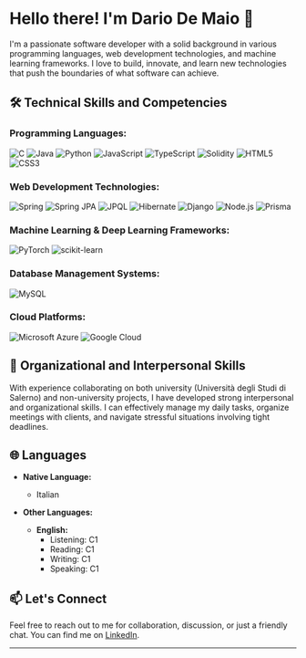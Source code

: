 # Hello there! I'm Dario De Maio 👋

I'm a passionate software developer with a solid background in various programming languages, web development technologies, and machine learning frameworks. I love to build, innovate, and learn new technologies that push the boundaries of what software can achieve.

## 🛠️ Technical Skills and Competencies

### Programming Languages:
![C](https://img.shields.io/badge/C-%2300599C.svg?style=for-the-badge&logo=c&logoColor=white)
![Java](https://img.shields.io/badge/Java-%23ED8B00.svg?style=for-the-badge&logo=java&logoColor=white)
![Python](https://img.shields.io/badge/Python-%2314354C.svg?style=for-the-badge&logo=python&logoColor=white)
![JavaScript](https://img.shields.io/badge/JavaScript-%23F7DF1E.svg?style=for-the-badge&logo=javascript&logoColor=black)
![TypeScript](https://img.shields.io/badge/TypeScript-%23007ACC.svg?style=for-the-badge&logo=typescript&logoColor=white)
![Solidity](https://img.shields.io/badge/Solidity-%23363636.svg?style=for-the-badge&logo=solidity&logoColor=white)
![HTML5](https://img.shields.io/badge/HTML5-%23E34F26.svg?style=for-the-badge&logo=html5&logoColor=white)
![CSS3](https://img.shields.io/badge/CSS3-%231572B6.svg?style=for-the-badge&logo=css3&logoColor=white)

### Web Development Technologies:
![Spring](https://img.shields.io/badge/Spring-%236DB33F.svg?style=for-the-badge&logo=spring&logoColor=white)
![Spring JPA](https://img.shields.io/badge/Spring_JPA-%236DB33F.svg?style=for-the-badge&logo=spring&logoColor=white)
![JPQL](https://img.shields.io/badge/JPQL-%236DB33F.svg?style=for-the-badge&logo=jpql&logoColor=white)
![Hibernate](https://img.shields.io/badge/Hibernate-%23007ACC.svg?style=for-the-badge&logo=hibernate&logoColor=white)
![Django](https://img.shields.io/badge/Django-%23092E20.svg?style=for-the-badge&logo=django&logoColor=white)
![Node.js](https://img.shields.io/badge/Node.js-%2343853D.svg?style=for-the-badge&logo=node.js&logoColor=white)
![Prisma](https://img.shields.io/badge/Prisma-%232D3748.svg?style=for-the-badge&logo=prisma&logoColor=white)

### Machine Learning & Deep Learning Frameworks:
![PyTorch](https://img.shields.io/badge/PyTorch-%23EE4C2C.svg?style=for-the-badge&logo=pytorch&logoColor=white)
![scikit-learn](https://img.shields.io/badge/scikit--learn-%23F7931E.svg?style=for-the-badge&logo=scikit-learn&logoColor=white)

### Database Management Systems:
![MySQL](https://img.shields.io/badge/MySQL-%234479A1.svg?style=for-the-badge&logo=mysql&logoColor=white)

### Cloud Platforms:
![Microsoft Azure](https://img.shields.io/badge/Microsoft%20Azure-%230072C6.svg?style=for-the-badge&logo=microsoftazure&logoColor=white)
![Google Cloud](https://img.shields.io/badge/Google%20Cloud-%234285F4.svg?style=for-the-badge&logo=googlecloud&logoColor=white)

## 🤝 Organizational and Interpersonal Skills

With experience collaborating on both university (Università degli Studi di Salerno) and non-university projects, I have developed strong interpersonal and organizational skills. I can effectively manage my daily tasks, organize meetings with clients, and navigate stressful situations involving tight deadlines.

## 🌐 Languages

- **Native Language:**  
  - Italian

- **Other Languages:**  
  - **English:**  
    - Listening: C1  
    - Reading: C1  
    - Writing: C1
    - Speaking: C1

## 📫 Let's Connect

Feel free to reach out to me for collaboration, discussion, or just a friendly chat. You can find me on [LinkedIn](#in/dario-de-maio-760b33263).

---

